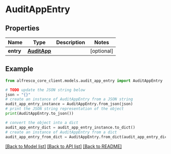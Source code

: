 # AuditAppEntry


## Properties

Name | Type | Description | Notes
------------ | ------------- | ------------- | -------------
**entry** | [**AuditApp**](AuditApp.md) |  | [optional] 

## Example

```python
from alfresco_core_client.models.audit_app_entry import AuditAppEntry

# TODO update the JSON string below
json = "{}"
# create an instance of AuditAppEntry from a JSON string
audit_app_entry_instance = AuditAppEntry.from_json(json)
# print the JSON string representation of the object
print(AuditAppEntry.to_json())

# convert the object into a dict
audit_app_entry_dict = audit_app_entry_instance.to_dict()
# create an instance of AuditAppEntry from a dict
audit_app_entry_from_dict = AuditAppEntry.from_dict(audit_app_entry_dict)
```
[[Back to Model list]](../README.md#documentation-for-models) [[Back to API list]](../README.md#documentation-for-api-endpoints) [[Back to README]](../README.md)


